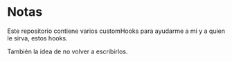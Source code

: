 # Notas

Este repositorio contiene varios customHooks para ayudarme a mi y a quien le sirva, estos hooks.

También la idea de no volver a escribirlos.
